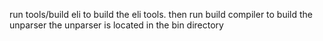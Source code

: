 run tools/build eli to build the eli tools.
then run build compiler to build the unparser
the unparser is located in the bin directory